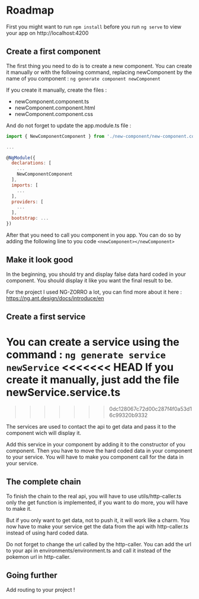 # Roadmap

First you might want to run `npm install` before you run `ng serve` to view your app on http://localhost:4200

## Create a first component

The first thing you need to do is to create a new component. You can create it manually or with the following command, replacing newComponent by the name of you component : `ng generate component newComponent`


If you create it manually, create the files :
* newComponent.component.ts
* newComponent.component.html
* newComponent.component.css

And do not forget to update the app.module.ts file :

```javascript
import { NewComponentComponent } from './new-component/new-component.component';

...

@NgModule({
  declarations: [
    ...
    NewComponentComponent
  ],
  imports: [
    ...
  ],
  providers: [
    ...
  ],
  bootstrap: ...
})

```

After that you need to call you component in you app. You can do so by adding the following line to you code `<newComponent></newComponent>`

## Make it look good

In the beginning, you should try and display false data hard coded in your component. You should display it like you want the final result to be.

For the project I used NG-ZORRO a lot, you can find more about it here : https://ng.ant.design/docs/introduce/en

## Create a first service

You can create a service using the command : `ng generate service newService`
<<<<<<< HEAD
If you create it manually, just add the file newService.service.ts
=======
>>>>>>> 0dc128067c72d00c287f4f0a53d16c99320b9332

The services are used to contact the api to get data and pass it to the component wich will display it.

Add this service in your component by adding it to the constructor of you component. Then you have to move the hard coded data in your component to your service. You will have to make you component call for the data in your service.

## The complete chain

To finish the chain to the real api, you will have to use utils/http-caller.ts only the get function is implemented, if you want to do more, you will have to make it.

But if you only want to get data, not to push it, it will work like a charm. You now have to make your service get the data from the api with http-caller.ts instead of using hard coded data.

Do not forget to change the url called by the http-caller. You can add the url to your api in environments/environment.ts and call it instead of the pokemon url in http-caller.

## Going further

Add routing to your project !

